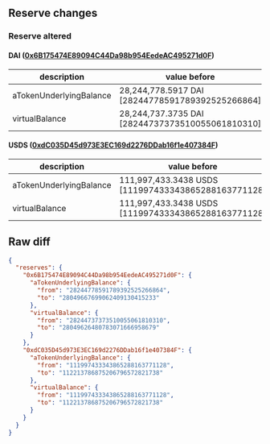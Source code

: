 ## Reserve changes

### Reserve altered

#### DAI ([0x6B175474E89094C44Da98b954EedeAC495271d0F](https://etherscan.io/address/0x6B175474E89094C44Da98b954EedeAC495271d0F))

| description | value before | value after |
| --- | --- | --- |
| aTokenUnderlyingBalance | 28,244,778.5917 DAI [28244778591789392525266864] | 28,049,667.6990 DAI [28049667699062409130415233] |
| virtualBalance | 28,244,737.3735 DAI [28244737373510055061810310] | 28,049,626.4807 DAI [28049626480783071666958679] |


#### USDS ([0xdC035D45d973E3EC169d2276DDab16f1e407384F](https://etherscan.io/address/0xdC035D45d973E3EC169d2276DDab16f1e407384F))

| description | value before | value after |
| --- | --- | --- |
| aTokenUnderlyingBalance | 111,997,433.3438 USDS [111997433343865288163771128] | 112,213,786.8752 USDS [112213786875206796572821738] |
| virtualBalance | 111,997,433.3438 USDS [111997433343865288163771128] | 112,213,786.8752 USDS [112213786875206796572821738] |


## Raw diff

```json
{
  "reserves": {
    "0x6B175474E89094C44Da98b954EedeAC495271d0F": {
      "aTokenUnderlyingBalance": {
        "from": "28244778591789392525266864",
        "to": "28049667699062409130415233"
      },
      "virtualBalance": {
        "from": "28244737373510055061810310",
        "to": "28049626480783071666958679"
      }
    },
    "0xdC035D45d973E3EC169d2276DDab16f1e407384F": {
      "aTokenUnderlyingBalance": {
        "from": "111997433343865288163771128",
        "to": "112213786875206796572821738"
      },
      "virtualBalance": {
        "from": "111997433343865288163771128",
        "to": "112213786875206796572821738"
      }
    }
  }
}
```